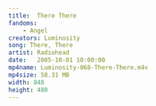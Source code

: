 ```yaml
---
title:  There There
fandoms:
    - Angel
creators: Luminosity
song: There, There
artist: Radiohead
date:   2005-10-01 10:00:00
mp4name: Luminosity-068-There-There.m4v
mp4size: 58.31 MB
width: 848
height: 480
---
```



  
